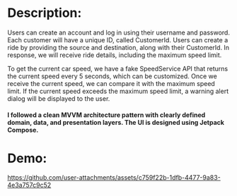 # Description:
Users can create an account and log in using their username and password. Each customer will have a unique ID, called CustomerId. Users can create a ride by providing the source and destination, along with their CustomerId. In response, we will receive ride details, including the maximum speed limit.

To get the current car speed, we have a fake SpeedService API that returns the current speed every 5 seconds, which can be customized. Once we receive the current speed, we can compare it with the maximum speed limit. If the current speed exceeds the maximum speed limit, a warning alert dialog will be displayed to the user.

#### I followed a clean MVVM architecture pattern with clearly defined domain, data, and presentation layers. The UI is designed using Jetpack Compose.

# Demo:
https://github.com/user-attachments/assets/c759f22b-1dfb-4477-9a83-4e3a757c9c52

